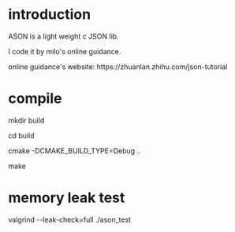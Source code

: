 <h1> introduction </h1>
<p>ASON is a light weight c JSON lib.</p>
<p>I code it by milo's online guidance.</p>
<p>online guidance's website: https://zhuanlan.zhihu.com/json-tutorial</p>

<h1> compile </h1>
<p> mkdir build </p>
<p> cd build </p>
<p> cmake -DCMAKE_BUILD_TYPE=Debug .. </p>
<p> make </p>

<h1> memory leak test </h1>
<p> valgrind --leak-check=full ./ason_test </p>
